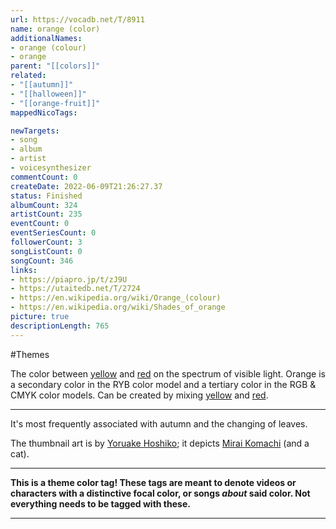 ```yaml
---
url: https://vocadb.net/T/8911
name: orange (color)
additionalNames: 
- orange (colour)
- orange
parent: "[[colors]]"
related:
- "[[autumn]]"
- "[[halloween]]"
- "[[orange-fruit]]"
mappedNicoTags:

newTargets:
- song
- album
- artist
- voicesynthesizer
commentCount: 0
createDate: 2022-06-09T21:26:27.37
status: Finished
albumCount: 324
artistCount: 235
eventCount: 0
eventSeriesCount: 0
followerCount: 3
songListCount: 0
songCount: 346
links: 
- https://piapro.jp/t/zJ9U
- https://utaitedb.net/T/2724
- https://en.wikipedia.org/wiki/Orange_(colour)
- https://en.wikipedia.org/wiki/Shades_of_orange
picture: true
descriptionLength: 765
---
```


#Themes

The color between [yellow](https://vocadb.net/T/8915/yellow) and [red](https://vocadb.net/T/8912/red) on the spectrum of visible light.
Orange is a secondary color in the RYB color model and a tertiary color in the RGB & CMYK color models.
Can be created by mixing [yellow](https://vocadb.net/T/8915/yellow) and [red](https://vocadb.net/T/8912/red).

___

It's most frequently associated with autumn and the changing of leaves.

The thumbnail art is by [Yoruake Hoshiko](https://vocadb.net/Ar/65188); it depicts [Mirai Komachi](https://vocadb.net/Ar/66768) (and a cat).

___

**This is a theme color tag! These tags are meant to denote videos or characters with a distinctive focal color, or songs *about* said color. Not everything needs to be tagged with these.**

---

